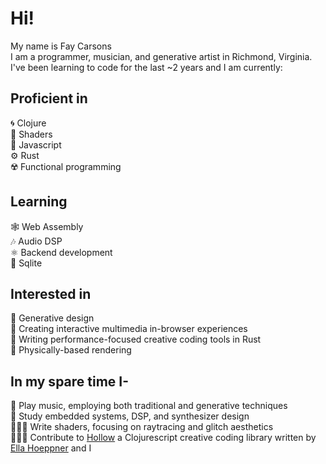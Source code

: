 # Hi!
My name is Fay Carsons <br>
I am a programmer, musician, and generative artist in Richmond, Virginia. <br>
I've been learning to code for the last ~2 years and I am currently:

## Proficient in 
🌀 Clojure <br>
🎨 Shaders <br>
📲 Javascript <br>
⚙️ Rust <br>
☢️ Functional programming

## Learning
🕸 Web Assembly <br>
🎶 Audio DSP <br>
⚛️ Backend development <br>
💽 Sqlite


## Interested in
🌷 Generative design <br>
🧩 Creating interactive multimedia in-browser experiences <br>
💨 Writing performance-focused creative coding tools in Rust <br>
📸 Physically-based rendering <br>

## In my spare time I-
🎹 Play music, employing both traditional and generative techniques <br>
🔋 Study embedded systems, DSP, and synthesizer design <br>
👩🏻‍🎨 Write shaders, focusing on raytracing and glitch aesthetics <br>
👩🏻‍💻 Contribute to [Hollow](https://github.com/Ella-Hoeppner/hollow) a Clojurescript creative coding library written by [Ella Hoeppner](https://github.com/Ella-Hoeppner) and I

